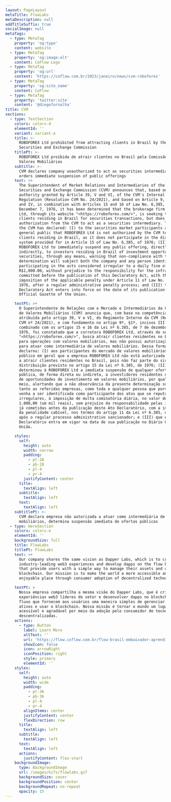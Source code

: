 ```yaml
---
layout: PageLayout
metaTitle: FlowLabs
metaDescription: null
addTitleSuffix: true
socialImage: null
metaTags:
  - type: MetaTag
    property: 'og:type'
    content: website
  - type: MetaTag
    property: 'og:image:alt'
    content: CoFlow Logo
  - type: MetaTag
    property: 'og:url'
    content: 'https://coflow.com.br/2023/janeiro/news/cvm-roboforex'
  - type: MetaTag
    property: 'og:site_name'
    content: CoFlow
  - type: MetaTag
    property: 'twitter:site'
    content: '@diegofornalha'
title: CVM
sections:
  - type: TextSection
    colors: colors-d
    elementId: ''
    variant: variant-a
    title: >-
      ROBOFOREX Ltd prohibited from attracting clients in Brazil by the
      Securities and Exchange Commission
    titlePt: >-
      ROBOFOREX Ltd proibida de atrair clientes no Brasil pela Comissão de
      Valores Mobiliários
    subtitle: >-
      CVM declares company unauthorized to act as securities intermediary,
      orders immediate suspension of public offerings
    text: >+
      The Superintendent of Market Relations and Intermediaries of the
      Securities and Exchange Commission (CVM) announces that, based on the
      authority granted by Article 39, V and VI, of the CVM's Internal
      Regulation (Resolution CVM No. 24/2021), and based on Article 9, §1, III
      and IV, in combination with Articles 15 and 16 of Law No. 6,385, of
      December 7, 1976, it has been determined that the brokerage firm ROBOFOREX
      Ltd, through its website "<https://roboforex.com/>", is seeking to attract
      clients residing in Brazil for securities transactions, but does not hold
      authorization from the CVM to act as a securities intermediary. Therefore,
      the CVM has declared: (I) to the securities market participants and the
      general public that ROBOFOREX Ltd is not authorized by the CVM to attract
      clients residing in Brazil, as it does not participate in the distribution
      system provided for in Article 15 of Law No. 6,385, of 1976; (II) ordered
      ROBOFOREX Ltd to immediately suspend any public offering, directly or
      indirectly, to investors residing in Brazil of investment opportunities in
      securities, through any means, warning that non-compliance with this
      determination will subject both the company and any person identified as
      participating in the acts considered irregular to a daily fine of
      R$1,000.00, without prejudice to the responsibility for the infractions
      committed before the publication of this Declaratory Act, with the
      imposition of the applicable penalty under Article 11 of Law No. 6,385, of
      1976, after a regular administrative penalty process; and (III) that this
      Declaratory Act enters into force on the date of its publication in the
      Official Gazette of the Union.

    textPt: >+
      O Superintendente de Relações com o Mercado e Intermediários da Comissão
      de Valores Mobiliários (CVM) anuncia que, com base na competência
      atribuída pelo artigo 39, V e VI, do Regimento Interno da CVM (Resolução
      CVM nº 24/2021), e com fundamento no artigo 9º, §1º, incisos III e IV,
      combinado com os artigos 15 e 16 da Lei nº 6.385, de 7 de dezembro de
      1976, foi constatado que a corretora ROBOFOREX Ltd, através do seu site
      "<https://roboforex.com/>", busca atrair clientes residentes no Brasil
      para operações com valores mobiliários, mas não possui autorização da CVM
      para atuar como intermediária de valores mobiliários. Dessa forma, a CVM
      declarou: (I) aos participantes do mercado de valores mobiliários e ao
      público em geral que a empresa ROBOFOREX Ltd não está autorizada pela CVM
      a atrair clientes residentes no Brasil, pois não faz parte do sistema de
      distribuição previsto no artigo 15 da Lei nº 6.385, de 1976; (II)
      determinou à ROBOFOREX Ltd a imediata suspensão de qualquer oferta
      pública, de forma direta ou indireta, a investidores residentes no Brasil
      de oportunidades de investimento em valores mobiliários, por qualquer
      meio, alertando que a não observância da presente determinação sujeitará
      tanto as referidas empresas, como toda e qualquer pessoa que porventura
      venha a ser identificada como participante dos atos que se reputam como
      irregulares, à imposição de multa cominatória diária, no valor de R$
      1.000,00 (um mil reais), sem prejuízo da responsabilidade pelas infrações
      já cometidas antes da publicação deste Ato Declaratório, com a imposição
      da penalidade cabível, nos termos do artigo 11 da Lei nº 6.385, de 1976,
      após o regular processo administrativo sancionador; e (III) que este Ato
      Declaratório entra em vigor na data de sua publicação no Diário Oficial da
      União.

    styles:
      self:
        height: auto
        width: narrow
        padding:
          - pt-28
          - pb-28
          - pl-4
          - pr-4
        justifyContent: center
      title:
        textAlign: left
      subtitle:
        textAlign: left
      text:
        textAlign: left
    subtitlePt: >-
      CVM declara empresa não autorizada a atuar como intermediária de valores
      mobiliários, determina suspensão imediata de ofertas públicas
  - type: HeroSection
    colors: colors-e
    elementId: ''
    backgroundSize: full
    title: FlowLabs
    titlePt: FlowLabs
    text: >+
      Our company shares the same vision as Dapper Labs, which is to create
      industry-leading web3 experiences and develop dapps on the flow blockchain
      that provide users with a simple way to manage their assets and use the
      blockchain. Our mission is to make the world a more accessible and
      enjoyable place through consumer adoption of decentralized technologies.

    textPt: >
      Nossa empresa compartilha a mesma visão do Dapper Labs, que é criar
      experiências web3 líderes do setor e desenvolver dapps no blockchain de
      fluxo que fornecem aos usuários uma maneira simples de gerenciar seus
      ativos e usar o blockchain. Nossa missão é tornar o mundo um lugar mais
      acessível e agradável por meio da adoção pelo consumidor de tecnologias
      descentralizadas.
    actions:
      - type: Button
        label: Learn More
        altText: ''
        url: 'https://flow.coflow.com.br/flow-brasil-embaixador-aprendiz/'
        showIcon: false
        icon: arrowRight
        iconPosition: right
        style: primary
        elementId: ''
    styles:
      self:
        height: auto
        width: wide
        padding:
          - pt-36
          - pb-36
          - pl-4
          - pr-4
        alignItems: center
        justifyContent: center
        flexDirection: row
      title:
        textAlign: left
      subtitle:
        textAlign: left
      text:
        textAlign: left
      actions:
        justifyContent: flex-start
    backgroundImage:
      type: BackgroundImage
      url: /images/Gifs/flowlabs.gif
      backgroundSize: cover
      backgroundPosition: center
      backgroundRepeat: no-repeat
      opacity: 15
---
```


